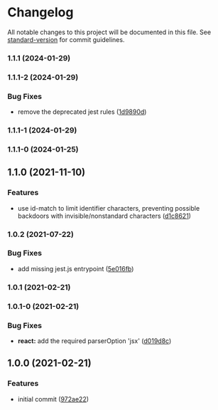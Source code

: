# Changelog

All notable changes to this project will be documented in this file. See [standard-version](https://github.com/conventional-changelog/standard-version) for commit guidelines.

### 1.1.1 (2024-01-29)

### 1.1.1-2 (2024-01-29)


### Bug Fixes

* remove the deprecated jest rules ([1d9890d](https://github.com/trevinhofmann/eslint-config-principled/commit/1d9890d707c70dd21f0b7307b0b44854bd628263))

### 1.1.1-1 (2024-01-29)

### 1.1.1-0 (2024-01-25)

## 1.1.0 (2021-11-10)


### Features

* use id-match to limit identifier characters, preventing possible backdoors with invisible/nonstandard characters ([d1c8621](https://github.com/trevinhofmann/eslint-config-principled/commit/d1c8621ec797c2932a21d47e2e21ecf59773ae80))

### 1.0.2 (2021-07-22)


### Bug Fixes

* add missing jest.js entrypoint ([5e016fb](https://github.com/trevinhofmann/eslint-config-principled/commit/5e016fb7f634348e188863120ac39c9dc054edc9))

### 1.0.1 (2021-02-21)

### 1.0.1-0 (2021-02-21)


### Bug Fixes

* **react:** add the required parserOption 'jsx' ([d019d8c](https://github.com/trevinhofmann/eslint-config-principled/commit/d019d8c61b7280dc9ea6c803e9935335281253ef))

## 1.0.0 (2021-02-21)


### Features

* initial commit ([972ae22](https://github.com/trevinhofmann/eslint-config-principled/commit/972ae22558a44e21c11c8b3a4e8c8e6307510fd2))
